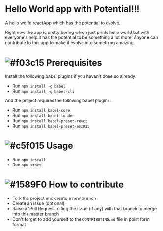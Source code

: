 # Hello World app with Potential!!!
A hello world reactApp which has the potential to evolve.

Right now the app is pretty boring which just prints hello world but with everyone's help it has the potential to be something a lot more.
Anyone can contribute to this app to make it evolve into something amazing.

# ![#f03c15](https://placehold.it/15/f03c15/000000?text=+) Prerequisites
Install the following babel plugins if you haven't done so already:
* Run `npm install -g babel`
* Run `npm install -g babel-cli`

And the project requires the following babel plugins:
* Run `npm install babel-core`
* Run `npm install babel-loader`
* Run `npm install babel-preset-react`
* Run `npm install babel-preset-es2015`

# ![#c5f015](https://placehold.it/15/c5f015/000000?text=+) Usage
* Run `npm install`
* Run `npm start`

# ![#1589F0](https://placehold.it/15/1589F0/000000?text=+) How to contribute
* Fork the project and create a new branch
* Create an issue (optional)
* Raise a 'Pull Request' citing the issue (if any) with that branch to merge into this master branch
* Don't forget to add yourself to the `CONTRIBUTING.md` file in point form format
